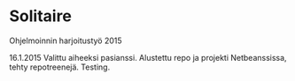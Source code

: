 ﻿# Solitaire
Ohjelmoinnin harjoitustyö 2015

16.1.2015
Valittu aiheeksi pasianssi. Alustettu repo ja projekti Netbeanssissa, tehty repotreenejä.
 Testing.